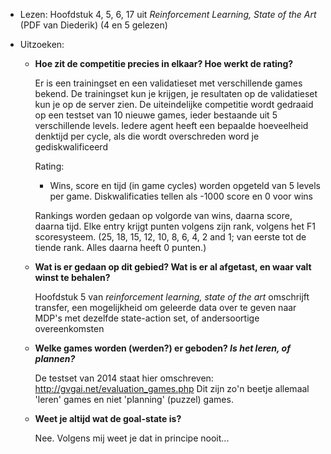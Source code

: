 - Lezen: Hoofdstuk
  4, 5, 6, 17
  uit *Reinforcement
  Learning, State of the Art* (PDF van Diederik)
  (4 en 5 gelezen)

- Uitzoeken: 
	- **Hoe zit de competitie precies in elkaar? Hoe werkt de rating?**

		Er is een trainingset en een validatieset met verschillende games bekend. De
		trainingset kun je krijgen, je resultaten op de validatieset kun je op de
		server zien. De uiteindelijke competitie wordt gedraaid op een testset
		van 10 nieuwe games, ieder bestaande uit 5 verschillende levels. Iedere
		agent heeft een bepaalde hoeveelheid denktijd per cycle, als die wordt
		overschreden word je gediskwalificeerd 

		Rating: 
		- Wins, score en tijd (in game cycles) worden opgeteld van 5 levels per
		  game. Diskwalificaties tellen als -1000 score en 0 voor wins

		Rankings worden gedaan op volgorde van wins, daarna score, daarna tijd.
		Elke entry krijgt punten volgens zijn rank, volgens het F1 scoresysteem.
		(25, 18, 15, 12, 10, 8, 6, 4, 2 and 1; van eerste tot de tiende rank.
		Alles daarna heeft 0 punten.)

	- **Wat is er gedaan op dit gebied? Wat is er al afgetast, en waar valt winst
	  te behalen?**

		Hoofdstuk 5 van *reinforcement learning, state of the art* omschrijft
		transfer, een mogelijkheid om geleerde data over te geven naar MDP's
		met dezelfde state-action set, of andersoortige overeenkomsten
	- **Welke games worden (werden?) er geboden? *Is het leren, of plannen?***

		De testset van 2014 staat hier omschreven:
		http://gvgai.net/evaluation_games.php
		Dit zijn zo'n beetje allemaal 'leren' games en niet 'planning' (puzzel)
		games. 
	- **Weet je altijd wat de goal-state is?**

		Nee. Volgens mij weet je dat in principe nooit...
